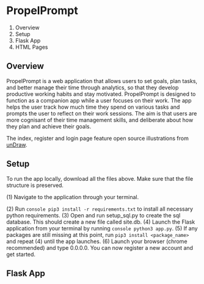 # PropelPrompt

1. Overview
1. Setup
1. Flask App
1. HTML Pages

## Overview

PropelPrompt is a web application that allows users to set goals, plan tasks, and better manage their time through analytics, so that they develop productive working habits and stay motivated. PropelPrompt is designed to function as a companion app while a user focuses on their work. The app helps the user track how much time they spend on various tasks and prompts the user to reflect on their work sessions. The aim is that users are more cognisant of their time management skills, and deliberate about how they plan and achieve their goals.

The index, register and login page feature open source illustrations from <a href=“unDraw.co”>unDraw</a>.

## Setup

To run the app locally, download all the files above. Make sure that the file structure is preserved.

(1) Navigate to the application through your terminal.

(2) Run ```console pip3 install -r requirements.txt``` to install all necessary python requirements.
(3) Open and run setup_sql.py to create the sql database. This should create a new file called site.db.
(4) Launch the Flask application from your terminal by running ```console python3 app.py```.
(5) If any packages are still missing at this point, run ```pip3 install <package_name>``` and repeat (4) until the app launches.
(6) Launch your browser (chrome recommended) and type 0.0.0.0. You can now register a new account and get started.

## Flask App
